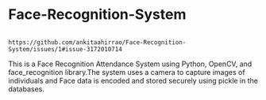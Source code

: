 # Face-Recognition-System
                                            https://github.com/ankitaahirrao/Face-Recognition-System/issues/1#issue-3172010714


This is a Face Recognition Attendance System using Python, OpenCV, and face_recognition library.The system uses a camera to capture images of individuals and  Face data is encoded and stored securely using pickle in the databases.
